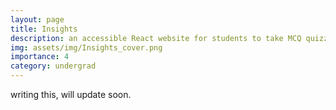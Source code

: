 ```yaml
---
layout: page
title: Insights
description: an accessible React website for students to take MCQ quizzes
img: assets/img/Insights_cover.png
importance: 4
category: undergrad
---
```


writing this, will update soon.